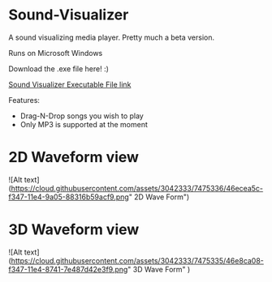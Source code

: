 # Sound-Visualizer
A sound visualizing media player. Pretty much a beta version.

Runs on Microsoft Windows

Download the  .exe file here! :)

[Sound Visualizer Executable File link](https://github.com/andrewservania/Sound-Visualizer/blob/master/MediaPlayer/bin/Debug/MediaPlayer.exe?raw=true)

Features:
- Drag-N-Drop songs you wish to play
- Only MP3 is supported at the moment

# 2D Waveform view

![Alt text](https://cloud.githubusercontent.com/assets/3042333/7475336/46ecea5c-f347-11e4-9a05-88316b59acf9.png" 2D Wave Form")

# 3D Waveform view
![Alt text](https://cloud.githubusercontent.com/assets/3042333/7475335/46e8ca08-f347-11e4-8741-7e487d42e3f9.png" 3D Wave Form" )

